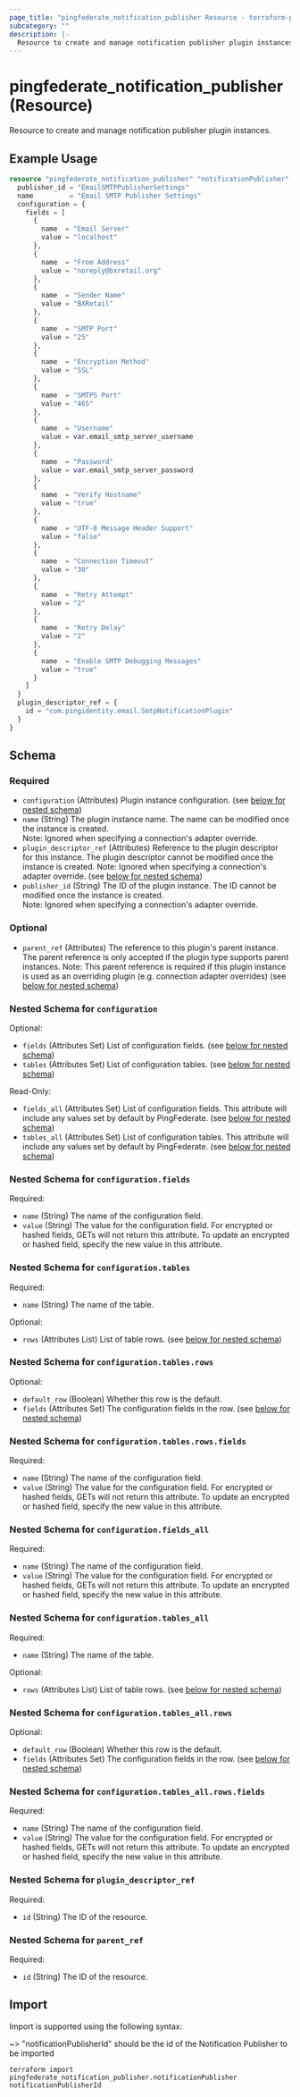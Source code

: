 ```yaml
---
page_title: "pingfederate_notification_publisher Resource - terraform-provider-pingfederate"
subcategory: ""
description: |-
  Resource to create and manage notification publisher plugin instances.
---
```


# pingfederate_notification_publisher (Resource)

Resource to create and manage notification publisher plugin instances.

## Example Usage

```terraform
resource "pingfederate_notification_publisher" "notificationPublisher" {
  publisher_id = "EmailSMTPPublisherSettings"
  name         = "Email SMTP Publisher Settings"
  configuration = {
    fields = [
      {
        name  = "Email Server"
        value = "localhost"
      },
      {
        name  = "From Address"
        value = "noreply@bxretail.org"
      },
      {
        name  = "Sender Name"
        value = "BXRetail"
      },
      {
        name  = "SMTP Port"
        value = "25"
      },
      {
        name  = "Encryption Method"
        value = "SSL"
      },
      {
        name  = "SMTPS Port"
        value = "465"
      },
      {
        name  = "Username"
        value = var.email_smtp_server_username
      },
      {
        name  = "Password"
        value = var.email_smtp_server_password
      },
      {
        name  = "Verify Hostname"
        value = "true"
      },
      {
        name  = "UTF-8 Message Header Support"
        value = "false"
      },
      {
        name  = "Connection Timeout"
        value = "30"
      },
      {
        name  = "Retry Attempt"
        value = "2"
      },
      {
        name  = "Retry Delay"
        value = "2"
      },
      {
        name  = "Enable SMTP Debugging Messages"
        value = "true"
      }
    ]
  }
  plugin_descriptor_ref = {
    id = "com.pingidentity.email.SmtpNotificationPlugin"
  }
}
```

<!-- schema generated by tfplugindocs -->
## Schema

### Required

- `configuration` (Attributes) Plugin instance configuration. (see [below for nested schema](#nestedatt--configuration))
- `name` (String) The plugin instance name. The name can be modified once the instance is created.<br>Note: Ignored when specifying a connection's adapter override.
- `plugin_descriptor_ref` (Attributes) Reference to the plugin descriptor for this instance. The plugin descriptor cannot be modified once the instance is created. Note: Ignored when specifying a connection's adapter override. (see [below for nested schema](#nestedatt--plugin_descriptor_ref))
- `publisher_id` (String) The ID of the plugin instance. The ID cannot be modified once the instance is created.<br>Note: Ignored when specifying a connection's adapter override.

### Optional

- `parent_ref` (Attributes) The reference to this plugin's parent instance. The parent reference is only accepted if the plugin type supports parent instances. Note: This parent reference is required if this plugin instance is used as an overriding plugin (e.g. connection adapter overrides) (see [below for nested schema](#nestedatt--parent_ref))

<a id="nestedatt--configuration"></a>
### Nested Schema for `configuration`

Optional:

- `fields` (Attributes Set) List of configuration fields. (see [below for nested schema](#nestedatt--configuration--fields))
- `tables` (Attributes Set) List of configuration tables. (see [below for nested schema](#nestedatt--configuration--tables))

Read-Only:

- `fields_all` (Attributes Set) List of configuration fields. This attribute will include any values set by default by PingFederate. (see [below for nested schema](#nestedatt--configuration--fields_all))
- `tables_all` (Attributes Set) List of configuration tables. This attribute will include any values set by default by PingFederate. (see [below for nested schema](#nestedatt--configuration--tables_all))

<a id="nestedatt--configuration--fields"></a>
### Nested Schema for `configuration.fields`

Required:

- `name` (String) The name of the configuration field.
- `value` (String) The value for the configuration field. For encrypted or hashed fields, GETs will not return this attribute. To update an encrypted or hashed field, specify the new value in this attribute.


<a id="nestedatt--configuration--tables"></a>
### Nested Schema for `configuration.tables`

Required:

- `name` (String) The name of the table.

Optional:

- `rows` (Attributes List) List of table rows. (see [below for nested schema](#nestedatt--configuration--tables--rows))

<a id="nestedatt--configuration--tables--rows"></a>
### Nested Schema for `configuration.tables.rows`

Optional:

- `default_row` (Boolean) Whether this row is the default.
- `fields` (Attributes Set) The configuration fields in the row. (see [below for nested schema](#nestedatt--configuration--tables--rows--fields))

<a id="nestedatt--configuration--tables--rows--fields"></a>
### Nested Schema for `configuration.tables.rows.fields`

Required:

- `name` (String) The name of the configuration field.
- `value` (String) The value for the configuration field. For encrypted or hashed fields, GETs will not return this attribute. To update an encrypted or hashed field, specify the new value in this attribute.




<a id="nestedatt--configuration--fields_all"></a>
### Nested Schema for `configuration.fields_all`

Required:

- `name` (String) The name of the configuration field.
- `value` (String) The value for the configuration field. For encrypted or hashed fields, GETs will not return this attribute. To update an encrypted or hashed field, specify the new value in this attribute.


<a id="nestedatt--configuration--tables_all"></a>
### Nested Schema for `configuration.tables_all`

Required:

- `name` (String) The name of the table.

Optional:

- `rows` (Attributes List) List of table rows. (see [below for nested schema](#nestedatt--configuration--tables_all--rows))

<a id="nestedatt--configuration--tables_all--rows"></a>
### Nested Schema for `configuration.tables_all.rows`

Optional:

- `default_row` (Boolean) Whether this row is the default.
- `fields` (Attributes Set) The configuration fields in the row. (see [below for nested schema](#nestedatt--configuration--tables_all--rows--fields))

<a id="nestedatt--configuration--tables_all--rows--fields"></a>
### Nested Schema for `configuration.tables_all.rows.fields`

Required:

- `name` (String) The name of the configuration field.
- `value` (String) The value for the configuration field. For encrypted or hashed fields, GETs will not return this attribute. To update an encrypted or hashed field, specify the new value in this attribute.





<a id="nestedatt--plugin_descriptor_ref"></a>
### Nested Schema for `plugin_descriptor_ref`

Required:

- `id` (String) The ID of the resource.


<a id="nestedatt--parent_ref"></a>
### Nested Schema for `parent_ref`

Required:

- `id` (String) The ID of the resource.

## Import

Import is supported using the following syntax:

~> "notificationPublisherId" should be the id of the Notification Publisher to be imported

```shell
terraform import pingfederate_notification_publisher.notificationPublisher notificationPublisherId
```